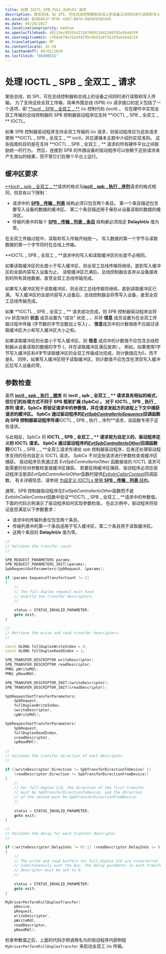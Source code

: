 ```yaml
---
title: 处理 IOCTL_SPB_FULL_DUPLEX 请求
description: 某些总线，如 SPI，可在总线控制器和总线上的设备之间同时进行读取和写入传输。
ms.assetid: B200461F-9F9C-43A7-BA78-0864FD58C64E
ms.date: 04/20/2017
ms.localizationpriority: medium
ms.openlocfilehash: d9113ec055554273d766911d42240f91e58a93f0
ms.sourcegitcommit: c766ab74e32eb44795cbbd1a4f352d3a6a9adc14
ms.translationtype: MT
ms.contentlocale: zh-CN
ms.lasthandoff: 09/02/2020
ms.locfileid: "89389531"
---
```

# <a name="handling-ioctl_spb_full_duplex-requests"></a>处理 IOCTL \_ SPB \_ 全双工 \_ 请求


某些总线，如 SPI，可在总线控制器和总线上的设备之间同时进行读取和写入传输。 为了支持这些全双工传输，简单外围总线 (SPB) i/o 请求接口的定义包括了一个选项，即 [**ioctl \_ SPB \_ 全双工 \_ **](https://msdn.microsoft.com/library/windows/hardware/hh974774) i/o 控制代码 (ioctl) 。 仅在硬件中实现全双工传输的总线控制器的 SPB 控制器驱动程序应支持 **IOCTL \_ SPB \_ 全双工 \_ ** IOCTL。

如果 SPB 控制器驱动程序支持全双工传输的 i/o 请求，则驱动程序应为这些请求使用 **IOCTL \_ SPB \_ 全双工 \_ ** ioctl，并应遵循本主题中介绍的实现准则。 这些指南的目的是在支持 **IOCTL \_ SPB \_ 全双工 \_ ** 请求的所有硬件平台之间鼓励统一的行为。 然后，连接到 SPB 的外围设备的驱动程序可以依赖于这些请求来产生类似的结果，而不管它们在哪个平台上运行。

## <a name="buffer-requirements"></a>缓冲区要求


[**Ioctl \_ spb \_ 全双工 \_ **](https://msdn.microsoft.com/library/windows/hardware/hh974774)请求的格式与[**ioctl \_ spb \_ 执行 \_ 序列**](https://msdn.microsoft.com/library/windows/hardware/hh450857)请求的格式相同，但具有以下限制：

-   请求中的 [**SPB \_ 传输 \_ 列表**](/windows-hardware/drivers/ddi/spb/ns-spb-spb_transfer_list) 结构必须只包含两个条目。 第一个条目描述包含要写入设备的数据的缓冲区。 第二个条目描述用于保存从设备读取的数据的缓冲区。
-   传输列表中的每个 [**SPB \_ 传输 \_ 列表 \_ 条目**](/windows-hardware/drivers/ddi/spb/ns-spb-spb_transfer_list_entry) 结构都必须指定 **DelayInUs** 值为零。

在全双工传输过程中，读取和写入传输开始统一。 写入数据的第一个字节与读取数据的第一个字节同时在总线上传输。

**IOCTL \_ SPB \_ 全双工 \_ **请求中的写入和读取缓冲区的长度不必相同。

如果读取缓冲区的长度小于写入缓冲区，则全双工总线传输将继续，直到写入缓冲区的全部内容写入设备为止。 读取缓冲区已满后，总线控制器会丢弃从设备接收到的所有其他数据，直至全双工总线传输完成。

如果写入缓冲区短于读取缓冲区，则全双工总线传输将继续，直到读取缓冲区已满。 写入缓冲区的全部内容写入设备后，总线控制器会将零写入设备，直至全双工总线传输完成。

如果 **IOCTL \_ SPB \_ 全双工 \_ ** 请求成功完成，则 SPB 控制器驱动程序会将 i/o 状态块的 **状态** 成员设置为 "成功" 状态 \_ ，并将 **信息** 成员设置为在全双工传输过程中传输 (字节数的字节总数加上写入) 。 **信息**成员中的计数值绝不应超过读取缓冲区大小和写入缓冲区大小之和。

如果读取缓冲区的长度小于写入缓冲区，则 **信息** 成员中的计数值不应包含总线控制器从设备读取的数据的字节 (，并在读取缓冲区满后放弃) 。 例如，如果使用1字节写入缓冲区和4字节读取缓冲区的全双工传输成功完成，则计数值应为5，而不是8。 同样，如果写入缓冲区短于读取缓冲区，则计数值不应包含在清空写入缓冲区后写入设备的零。

## <a name="parameter-checking"></a>参数检查


虽然 [**ioctl \_ spb \_ 执行 \_ 顺序**](https://msdn.microsoft.com/library/windows/hardware/hh450857) 和 **ioctl \_ spb \_ 全双工 \_ ** 请求具有相似的格式，但它们的处理方式不同于 SPB 框架扩展 (SpbCx) 。 对于 **IOCTL \_ SPB \_ 执行 \_ 序列** 请求，SpbCx 将验证请求中的参数值，并在请求发起方的进程上下文中捕获请求的缓冲区。 SpbCx 通过驱动程序的[*EvtSpbControllerIoSequence*](/windows-hardware/drivers/ddi/spbcx/nc-spbcx-evt_spb_controller_sequence)回调函数向 SPB 控制器驱动程序传递**IOCTL \_ SPB \_ 执行 \_ 序列**请求，该函数专用于这些请求。

与此相反，SpbCx 将 **IOCTL \_ SPB \_ 全双工 \_ ** 请求视为自定义的、驱动程序定义的 IOCTL 请求。 SpbCx 通过驱动程序的[*EvtSpbControllerIoOther*](/windows-hardware/drivers/ddi/spbcx/nc-spbcx-evt_spb_controller_other)回调函数将**IOCTL \_ SPB \_ \_ **全双工请求传递给 spb 控制器驱动程序，后者还处理驱动程序支持的任何自定义 IOCTL 请求。 SpbCx 不对这些请求进行参数检查或缓冲区捕获。 驱动程序负责通过其 *EvtSpbControllerIoOther* 函数接收的 IOCTL 请求可能需要的任何参数检查或缓冲区捕获。 若要启用缓冲区捕获，驱动程序必须在驱动程序注册其*EvtSpbControllerIoOther*函数时提供[*EvtIoInCallerContext*](/windows-hardware/drivers/ddi/wdfdevice/nc-wdfdevice-evt_wdf_io_in_caller_context)回调函数。 有关详细信息，请参阅 [为自定义 IOCTLs 使用 **SPB \_ 传输 \_ 列表** 结构](./using-the-spb-transfer-list-structure.md)。




通常，SPB 控制器驱动程序在*EvtSpbControllerIoOther*函数而不是*EvtIoInCallerContext*函数中验证**IOCTL \_ SPB \_ 全双工 \_ **请求中的参数值。 下面的代码示例演示了驱动程序如何实现参数检查。 在此示例中，驱动程序将验证是否满足以下参数要求：

-   请求中的传输列表仅包含两个条目。
-   传输列表中的第一个条目适用于写入缓冲区，第二个条目用于读取缓冲区。
-   这两个条目的 **DelayInUs** 值为零。

```cpp
//
// Validate the transfer count.
//

SPB_REQUEST_PARAMETERS params;
SPB_REQUEST_PARAMETERS_INIT(&params);
SpbRequestGetParameters(SpbRequest, &params);

if (params.SequenceTransferCount != 2)
{
    //
    // The full-duplex request must have 
    // exactly two transfer descriptors.
    //
    
    status = STATUS_INVALID_PARAMETER;        
    goto exit;
}

//
// Retrieve the write and read transfer descriptors.
//

const ULONG fullDuplexWriteIndex = 0;
const ULONG fullDuplexReadIndex = 1;

SPB_TRANSFER_DESCRIPTOR writeDescriptor;
SPB_TRANSFER_DESCRIPTOR readDescriptor;
PMDL pWriteMdl;
PMDL pReadMdl;

SPB_TRANSFER_DESCRIPTOR_INIT(&writeDescriptor);
SPB_TRANSFER_DESCRIPTOR_INIT(&readDescriptor);

SpbRequestGetTransferParameters(
    SpbRequest, 
    fullDuplexWriteIndex, 
    &writeDescriptor,
    &pWriteMdl);

SpbRequestGetTransferParameters(
    SpbRequest, 
    fullDuplexReadIndex, 
    &readDescriptor,
    &pReadMdl);
    
//
// Validate the transfer direction of each descriptor.
//

if ((writeDescriptor.Direction != SpbTransferDirectionToDevice) ||
    (readDescriptor.Direction != SpbTransferDirectionFromDevice))
{
    //
    // For full-duplex I/O, the direction of the first transfer
    // must be SpbTransferDirectionToDevice, and the direction
    // of the second must be SpbTransferDirectionFromDevice.
    //
    
    status = STATUS_INVALID_PARAMETER;
    goto exit;
}

//
// Validate the delay for each transfer descriptor.
//

if ((writeDescriptor.DelayInUs != 0) || (readDescriptor.DelayInUs != 0))
{
    //
    // The write and read buffers for full-duplex I/O are transferred
    // simultaneously over the bus. The delay parameter in each transfer
    // descriptor must be set to 0.
    //
    
    status = STATUS_INVALID_PARAMETER;
    goto exit;
}

MyDriverPerformFullDuplexTransfer(
    pDevice, 
    pRequest,
    writeDescriptor,
    pWriteMdl,
    readDescriptor,
    pReadMdl);
```

检查参数值之后，上面的代码示例调用名为的驱动程序内部例程 `MyDriverPerformFullDuplexTransfer` 来启动全双工 i/o 传输。

 

